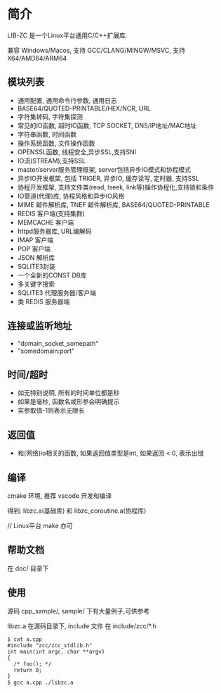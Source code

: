 
# 简介

LIB-ZC 是一个Linux平台通用C/C++扩展库.

兼容 Windows/Macos, 支持 GCC/CLANG/MINGW/MSVC, 支持 X64/AMD64/ARM64


## 模块列表

* 通用配置, 通用命令行参数, 通用日志
* BASE64/QUOTED-PRINTABLE/HEX/NCR, URL
* 字符集转码, 字符集探测
* 常见的IO函数, 超时IO函数, TCP SOCKET, DNS/IP地址/MAC地址
* 字符串函数, 时间函数
* 操作系统函数, 文件操作函数
* OPENSSL函数, 线程安全,异步SSL,支持SNI
* IO流(STREAM),支持SSL
* master/server服务管理框架, server包括异步IO模式和协程模式
* 异步IO开发框架, 包括 TRIGER, 异步IO, 缓存读写, 定时器, 支持SSL
* 协程开发框架, 支持文件类(read, lseek, link等)操作协程化,支持锁和条件
* IO管道(代理)库, 协程风格和异步IO风格
* MIME 邮件解析库, TNEF 邮件解析库, BASE64/QUOTED-PRINTABLE
* REDIS 客户端(支持集群)
* MEMCACHE 客户端
* httpd服务器库, URL编解码
* IMAP 客户端
* POP 客户端
* JSON 解析库
* SQLITE3封装
* 一个全新的CONST DB库
* 多关键字搜索
* SQLITE3 代理服务器/客户端
* 类 REDIS 服务器端

## 连接或监听地址
* "domain_socket_somepath"
* "somedomain:port"

## 时间/超时
* 如无特别说明, 所有的时间单位都是秒
* 如果是毫秒, 函数名或形参会明确提示
* 实参取值-1则表示无限长

## 返回值
* 和(网络)io相关的函数, 如果返回值类型是int, 如果返回 < 0, 表示出错

## 编译

cmake 环境, 推荐 vscode 开发和编译

得到: libzc.a(基础库) 和 libzc_coroutine.a(协程库)

// Linux平台 make 亦可

## 帮助文档

在 doc/ 目录下

## 使用
源码 cpp_sample/, sample/ 下有大量例子,可供参考

libzc.a 在源码目录下, include 文件 在 include/zcc/*.h

```shell
$ cat a.cpp 
#include "zcc/zcc_stdlib.h"
int main(int argc, char **argv)
{
  /* foo(); */
  return 0;
}
$ gcc a.cpp ./libzc.a
```

